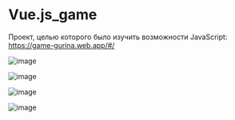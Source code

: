 # Vue.js_game
Проект, целью которого было изучить возможности JavaScript: https://game-gurina.web.app/#/

![image](https://user-images.githubusercontent.com/99132950/191131003-696003b7-bd7d-4882-9c0a-b94fdea7045a.png)

![image](https://user-images.githubusercontent.com/99132950/191131088-5b646ead-9b03-4e94-9f05-1e4c26ed576b.png)

![image](https://user-images.githubusercontent.com/99132950/191131201-b77693cf-b04b-41fb-b776-4eaf3a53ed8e.png)

![image](https://user-images.githubusercontent.com/99132950/191131266-7d20135d-2439-4020-b3b2-3bfd3fd61007.png)
